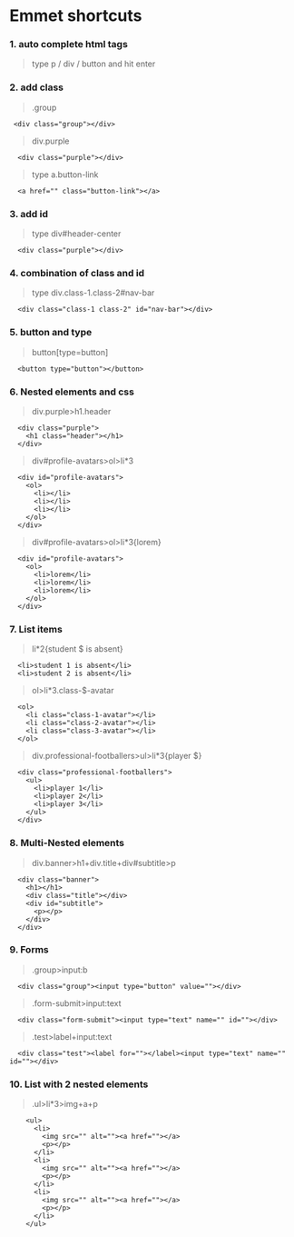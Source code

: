 # Emmet shortcuts



### 1. auto complete html tags
> type p / div / button and hit enter


### 2. add class

>.group
```
 <div class="group"></div>
```

> div.purple
```
  <div class="purple"></div>
```

> type a.button-link
```
  <a href="" class="button-link"></a>
```

### 3. add id
> type div#header-center
```
  <div class="purple"></div>
```


### 4. combination of class and id
> type div.class-1.class-2#nav-bar
```
  <div class="class-1 class-2" id="nav-bar"></div>
```


### 5. button and type
> button[type=button]
```
  <button type="button"></button>
```


### 6. Nested elements and css
> div.purple>h1.header
```
  <div class="purple">
    <h1 class="header"></h1>
  </div>
```

> div#profile-avatars>ol>li*3
```
  <div id="profile-avatars">
    <ol>
      <li></li>
      <li></li>
      <li></li>
    </ol>
  </div>
```

> div#profile-avatars>ol>li*3{lorem}
```
  <div id="profile-avatars">
    <ol>
      <li>lorem</li>
      <li>lorem</li>
      <li>lorem</li>
    </ol>
  </div>
```

### 7. List items
> li*2{student $ is absent}
```
  <li>student 1 is absent</li>
  <li>student 2 is absent</li>
```

> ol>li*3.class-$-avatar
```
  <ol>
    <li class="class-1-avatar"></li>
    <li class="class-2-avatar"></li>
    <li class="class-3-avatar"></li>
  </ol>
```


> div.professional-footballers>ul>li*3{player $}
```
  <div class="professional-footballers">
    <ul>
      <li>player 1</li>
      <li>player 2</li>
      <li>player 3</li>
    </ul>
  </div>
```

### 8. Multi-Nested elements
> div.banner>h1+div.title+div#subtitle>p
```
  <div class="banner">
    <h1></h1>
    <div class="title"></div>
    <div id="subtitle">
      <p></p>
    </div>
  </div>
```


### 9. Forms
> .group>input:b
```
  <div class="group"><input type="button" value=""></div>
```


>.form-submit>input:text
```
  <div class="form-submit"><input type="text" name="" id=""></div>
```


>.test>label+input:text
```
  <div class="test"><label for=""></label><input type="text" name="" id=""></div>
```

### 10. List with 2 nested elements
> .ul>li*3>img+a+p
```
    <ul>
      <li>
        <img src="" alt=""><a href=""></a>
        <p></p>
      </li>
      <li>
        <img src="" alt=""><a href=""></a>
        <p></p>
      </li>
      <li>
        <img src="" alt=""><a href=""></a>
        <p></p>
      </li>
    </ul>
```
